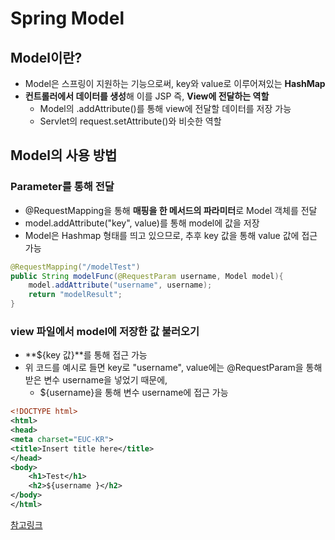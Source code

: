 # Spring Model

## **Model이란?**

- Model은 스프링이 지원하는 기능으로써, key와 value로 이루어져있는 **HashMap**
- **컨트롤러에서 데이터를 생성**해 이를 JSP 즉, **View에 전달하는 역할**
    - Model의 .addAttribute()를 통해 view에 전달할 데이터를 저장 가능
    - Servlet의 request.setAttribute()와 비슷한 역할

## Model의 사용 방법

### **Parameter를 통해 전달**

- @RequestMapping을 통해 **매핑을 한 메서드의 파라미터**로 Model 객체를 전달
- model.addAttribute("key", value)를 통해 model에 값을 저장
- Model은 Hashmap 형태를 띄고 있으므로, 추후 key 값을 통해 value 값에 접근 가능

```java
@RequestMapping("/modelTest")
public String modelFunc(@RequestParam username, Model model){
    model.addAttribute("username", username);
    return "modelResult";
}
```

### **view 파일에서 model에 저장한 값 불러오기**

- **${key 값}**를 통해 접근 가능
- 위 코드를 예시로 들면 key로 "username", value에는 @RequestParam을 통해 받은 변수 username을 넣었기 때문에,
    - ${username}을 통해 변수 username에 접근 가능

```xml
<!DOCTYPE html>
<html>
<head>
<meta charset="EUC-KR">
<title>Insert title here</title>
</head>
<body>
	<h1>Test</h1>
	<h2>${username }</h2>
</body>
</html>
```

[참고링크](https://m42-orion.tistory.com/119)